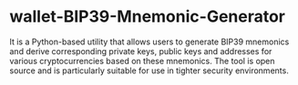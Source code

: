 # wallet-BIP39-Mnemonic-Generator
It is a Python-based utility that allows users to generate BIP39 mnemonics and derive corresponding private keys, public keys and addresses for various cryptocurrencies based on these mnemonics. The tool is open source and is particularly suitable for use in tighter security environments.
